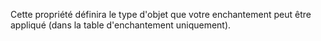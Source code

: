 Cette propriété définira le type d'objet que votre enchantement peut être appliqué (dans la table d'enchantement uniquement).
